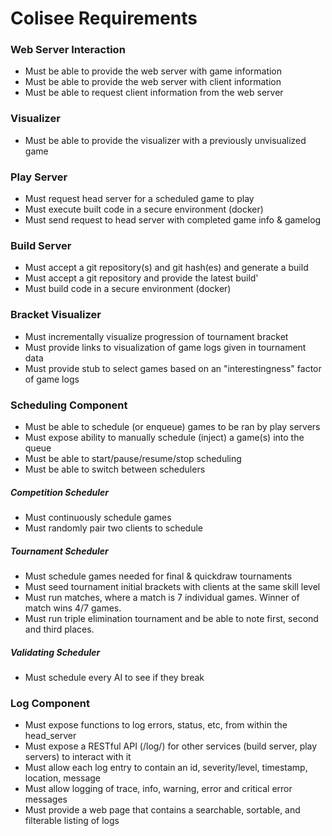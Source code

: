 # Colisee Requirements

### Web Server Interaction
- Must be able to provide the web server with game information
- Must be able to provide the web server with client information
- Must be able to request client information from the web server

### Visualizer
- Must be able to provide the visualizer with a previously unvisualized game

### Play Server
- Must request head server for a scheduled game to play
- Must execute built code in a secure environment (docker)
- Must send request to head server with completed game info & gamelog

### Build Server
- Must accept a git repository(s) and git hash(es) and generate a build
- Must accept a git repository and provide the latest build'
- Must build code in a secure environment (docker)

### Bracket Visualizer
- Must incrementally visualize progression of tournament bracket
- Must provide links to visualization of game logs given in tournament data
- Must provide stub to select games based on an "interestingness" factor of game logs

### Scheduling Component
- Must be able to schedule (or enqueue) games to be ran by play servers
- Must expose ability to manually schedule (inject) a game(s) into the queue
- Must be able to start/pause/resume/stop scheduling
- Must be able to switch between schedulers

##### Competition Scheduler
- Must continuously schedule games
- Must randomly pair two clients to schedule

##### Tournament Scheduler
- Must schedule games needed for final & quickdraw tournaments
- Must seed tournament initial brackets with clients at the same skill level
- Must run matches, where a match is 7 individual games. Winner of match wins 4/7 games.
- Must run triple elimination tournament and be able to note first, second and third places.

##### Validating Scheduler
- Must schedule every AI to see if they break

### Log Component
- Must expose functions to log errors, status, etc, from within the head_server
- Must expose a RESTful API (/log/) for other services (build server, play servers) to interact with it
- Must allow each log entry to contain an id, severity/level, timestamp, location, message
- Must allow logging of trace, info, warning, error and critical error messages
- Must provide a web page that contains a searchable, sortable, and filterable listing of logs
